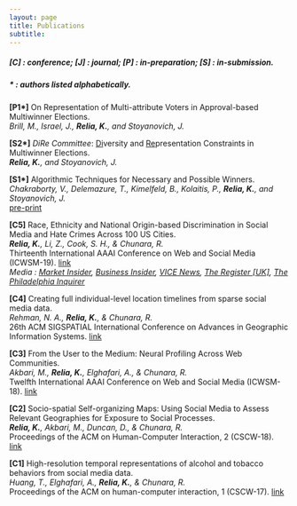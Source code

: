 ```yaml
---
layout: page
title: Publications
subtitle: 
---
```


##### [C] : conference; [J] : journal; [P] : in-preparation; [S] : in-submission. 

##### * : authors listed alphabetically.

**[P1\*]** On Representation of Multi-attribute Voters in Approval-based Multiwinner Elections.  <br/>
*Brill, M., Israel, J., **Relia, K.**, and Stoyanovich, J.*

**[S2\*]** *DiRe Committee*: <ins>Di</ins>versity and <ins>Re</ins>presentation Constraints in Multiwinner Elections. <br/>
***Relia, K.**, and Stoyanovich, J.*

**[S1\*]** Algorithmic Techniques for Necessary and Possible Winners. <br/>
*Chakraborty, V., Delemazure, T., Kimelfeld, B., Kolaitis, P., **Relia, K.**, and Stoyanovich, J.* <br/>
[pre-print](https://arxiv.org/pdf/2005.06779)

**[C5]** Race, Ethnicity and National Origin-based Discrimination in Social Media and Hate Crimes Across 100 US Cities. <br/>
***Relia, K.**, Li, Z., Cook, S. H., & Chunara, R.* <br/>
Thirteenth International AAAI Conference on Web and Social Media (ICWSM-19). [link](https://wvvw.aaai.org/ojs/index.php/ICWSM/article/download/3354/3222/)<br/>
*Media : <a href="https://markets.businessinsider.com/news/stocks/hate-speech-on-twitter-predicts-frequency-of-real-life-hate-crimes-1028302804" target="_blank">Market Insider</a>, <a href="https://www.businessinsider.com/twitter-racism-hate-speech-linked-real-life-hate-crimes-study-2019-6/" target="_blank">Business Insider</a>, <a href="https://www.vice.com/en_us/article/d3njx7/cities-with-more-hateful-tweets-have-more-hate-crimes-study-finds" target="_blank">VICE News</a>, <a href="https://www.theregister.co.uk/2019/06/26/twitter_racism/" target="_blank">The Register \[UK\]</a>, <a href="https://www.inquirer.com/health/social-media-twitter-discrimination-linked-hate-crimes-20190718.html" target="_blank">The Philadelphia Inquirer</a>*


**[C4]** Creating full individual-level location timelines from sparse social media data. <br/>
*Rehman, N. A., **Relia, K.**, & Chunara, R.* <br/>
26th ACM SIGSPATIAL International Conference on Advances in Geographic Information Systems. [link](https://dl.acm.org/citation.cfm?id=3274982)

**[C3]** From the User to the Medium: Neural Profiling Across Web Communities. <br/>
*Akbari, M., **Relia, K.**, Elghafari, A., & Chunara, R.* <br/>
Twelfth International AAAI Conference on Web and Social Media (ICWSM-18). [link](https://www.aaai.org/ocs/index.php/ICWSM/ICWSM18/paper/viewPDFInterstitial/17846/17048)

**[C2]** Socio-spatial Self-organizing Maps: Using Social Media to Assess Relevant Geographies for Exposure to Social Processes. <br/>
***Relia, K.**, Akbari, M., Duncan, D., & Chunara, R.* <br/>
Proceedings of the ACM on Human-Computer Interaction, 2 (CSCW-18). [link](https://dl.acm.org/citation.cfm?id=3274414) 

**[C1]** High-resolution temporal representations of alcohol and tobacco behaviors from social media data. <br/>
*Huang, T., Elghafari, A., **Relia, K.**, & Chunara, R.* <br/>
Proceedings of the ACM on human-computer interaction, 1 (CSCW-17). [link](https://dl.acm.org/ft_gateway.cfm?id=3134689&type=pdf)
